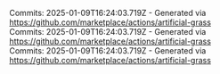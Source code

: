 Commits: 2025-01-09T16:24:03.719Z - Generated via https://github.com/marketplace/actions/artificial-grass
<br>
Commits: 2025-01-09T16:24:03.719Z - Generated via https://github.com/marketplace/actions/artificial-grass
<br>
Commits: 2025-01-09T16:24:03.719Z - Generated via https://github.com/marketplace/actions/artificial-grass
<br>
